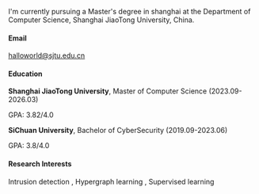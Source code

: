 I'm currently pursuing a Master's degree in shanghai at the Department of Computer Science, Shanghai JiaoTong University, China.

#### Email

halloworld@sjtu.edu.cn</code>

#### Education

**Shanghai JiaoTong University**, Master of Computer Science (2023.09-2026.03)

GPA: 3.82/4.0

**SiChuan University**, Bachelor of CyberSecurity (2019.09-2023.06)

GPA: 3.8/4.0

#### Research Interests

Intrusion detection , Hypergraph learning , Supervised learning
